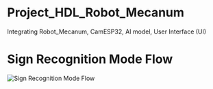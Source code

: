 # Project_HDL_Robot_Mecanum
Integrating Robot_Mecanum, CamESP32, AI model, User Interface (UI)
  # Sign Recognition Mode Flow
![Sign Recognition Mode Flow](https://github.com/ThienNguyen15/Project_HDL_Robot_Mecanum/assets/144821367/514ebf68-6834-4777-af5f-b8bb5970d19d)
